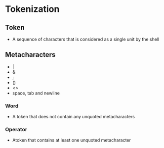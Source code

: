 # Tokenization

## Token

* A sequence of characters that is considered as a single unit by the shell

## Metacharacters

* |
* &
* ;
* ()
* <>
* space, tab and newline

### Word

* A token that does not contain any unquoted metacharacters

### Operator

* Atoken that contains at least one unquoted metacharacter